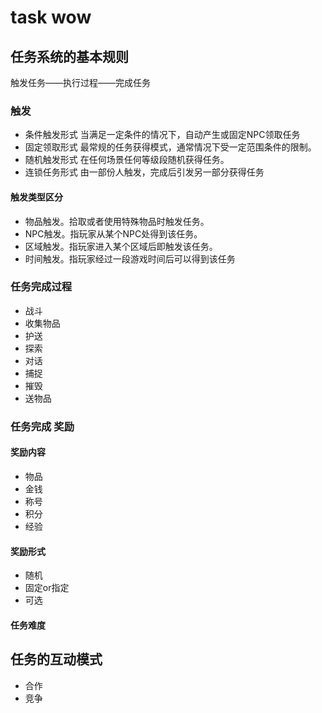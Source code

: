 # task wow

## 任务系统的基本规则
触发任务——执行过程——完成任务
### 触发
* 条件触发形式 当满足一定条件的情况下，自动产生或固定NPC领取任务
* 固定领取形式 最常规的任务获得模式，通常情况下受一定范围条件的限制。
* 随机触发形式 在任何场景任何等级段随机获得任务。
* 连锁任务形式 由一部份人触发，完成后引发另一部分获得任务
#### 触发类型区分
* 物品触发。拾取或者使用特殊物品时触发任务。
* NPC触发。指玩家从某个NPC处得到该任务。
* 区域触发。指玩家进入某个区域后即触发该任务。
* 时间触发。指玩家经过一段游戏时间后可以得到该任务

### 任务完成过程
*  战斗
*  收集物品
*  护送
*  探索
*  对话
*  捕捉
*  摧毁
*  送物品

### 任务完成 奖励

#### 奖励内容
* 物品
* 金钱
* 称号
* 积分
* 经验
#### 奖励形式
* 随机
* 固定or指定
* 可选
#### 任务难度

## 任务的互动模式
* 合作
* 竞争

